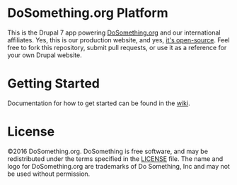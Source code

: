 # DoSomething.org Platform
This is the Drupal 7 app powering [DoSomething.org](http://www.dosomething.org/) and our international affiliates. Yes, this is our production website, and yes, [it's open-source](https://blog.dosomething.org/we-open-sourced-our-code-heres-why-you-should-too/). Feel free to fork this repository, submit pull requests, or use it as a reference for your own Drupal website.

# Getting Started
Documentation for how to get started can be found in the [wiki](https://github.com/DoSomething/phoenix/wiki).

# License
&copy;2016 DoSomething.org. DoSomething is free software, and may be redistributed under the terms specified in the [LICENSE](https://github.com/DoSomething/phoenix/blob/dev/LICENSE) file. The name and logo for DoSomething.org are trademarks of Do Something, Inc and may not be used without permission.
